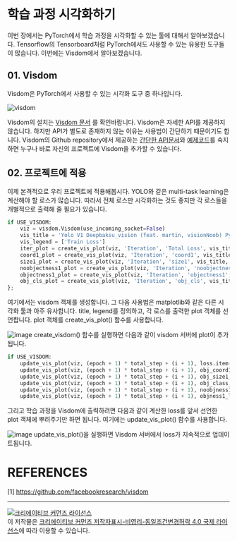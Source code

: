 # 학습 과정 시각화하기
이번 장에서는 PyTorch에서 학습 과정을 시각화할 수 있는 툴에 대해서 알아보겠습니다. Tensorflow의 Tensorboard처럼 PyTorch에서도 사용할 수 있는 유용한 도구들이 많습니다. 이번에는 Visdom에서 알아보겠습니다.  

## 01. Visdom
Visdom은 PyTorch에서 사용할 수 있는 시각화 도구 중 하나입니다.

![visdom](https://camo.githubusercontent.com/d69475a01f9f327fc42931a21df8134d1fbdfc19/68747470733a2f2f6c68332e676f6f676c6575736572636f6e74656e742e636f6d2f2d62714839555843772d42452f574c3255736472726241492f41414141414141416e59632f656d727877436d6e7257345f434c54797955747442305359524a2d693443436951434c63422f73302f53637265656e2b53686f742b323031372d30332d30362b61742b31302e35312e30322b414d2e706e67253232766973646f6d5f626967253232)

Visdom의 설치는 [Visdom 문서](https://github.com/facebookresearch/visdom#setup) 를 확인바랍니다. Visdom은 자세한 API를 제공하지 않습니다. 하지만 API가 별도로 존재하지 않는 이유는 사용법이 간단하기 때문이기도 합니다.  Visdom의 Github repository에서 제공하는 [간단한 API문서](https://github.com/facebookresearch/visdom#api)와 [예제코드](https://github.com/facebookresearch/visdom/blob/master/example/demo.py)를 숙지하면 누구나 바로 자신의 프로젝트에 Visdom을 추가할 수 있습니다.

## 02. 프로젝트에 적용
이제 본격적으로 우리 프로젝트에 적용해봅시다. YOLO와 같은 multi-task learning은 계산해야 할 로스가 많습니다. 따라서 전체 로스만 시각화하는 것도 좋지만 각 로스들을 개별적으로 출력해 줄 필요가 있습니다.

```python
if USE_VISDOM:
    viz = visdom.Visdom(use_incoming_socket=False)
    vis_title = 'Yolo V1 Deepbaksu_vision (feat. martin, visionNoob) PyTorch on ' + 'VOC'
    vis_legend = ['Train Loss']
    iter_plot = create_vis_plot(viz, 'Iteration', 'Total Loss', vis_title, vis_legend)
    coord1_plot = create_vis_plot(viz, 'Iteration', 'coord1', vis_title, vis_legend)
    size1_plot = create_vis_plot(viz, 'Iteration', 'size1', vis_title, vis_legend)
    noobjectness1_plot = create_vis_plot(viz, 'Iteration', 'noobjectness1', vis_title, vis_legend)
    objectness1_plot = create_vis_plot(viz, 'Iteration', 'objectness1', vis_title, vis_legend)
    obj_cls_plot = create_vis_plot(viz, 'Iteration', 'obj_cls', vis_title, vis_legend)
};
```
여기에서는 visdom 객체를 생성합니다. 그 다음 사용법은 matplotlib와 같은 다른 시각화 툴과 아주 유사합니다. title, legend를 정의하고, 각 로스를 출력한 plot 객체를 선언합니다. plot 객체를 create_vis_plot() 함수를 사용합니다.   

![image](https://user-images.githubusercontent.com/15168540/49014603-08e66100-f1c4-11e8-9fdc-bbf79db994b0.png)
create_visdom() 함수를 실행하면 다음과 같이 visdom 서버에 plot이 추가됩니다.

```python
if USE_VISDOM:
    update_vis_plot(viz, (epoch + 1) * total_step + (i + 1), loss.item(), iter_plot, None, 'append')
    update_vis_plot(viz, (epoch + 1) * total_step + (i + 1), obj_coord1_loss, coord1_plot, None, 'append')
    update_vis_plot(viz, (epoch + 1) * total_step + (i + 1), obj_size1_loss, size1_plot, None, 'append')
    update_vis_plot(viz, (epoch + 1) * total_step + (i + 1), obj_class_loss, obj_cls_plot, None, 'append')
    update_vis_plot(viz, (epoch + 1) * total_step + (i + 1), noobjness1_loss, noobjectness1_plot, None, 'append')
    update_vis_plot(viz, (epoch + 1) * total_step + (i + 1), objness1_loss, objectness1_plot, None, 'append')
```
그리고 학습 과정을 Visdom에 출력하려면 다음과 같이 계산한 loss를 앞서 선언한 plot 객체에 뿌려주기만 하면 됩니다. 여기에는 update_vis_plot() 함수를 사용합니다.

![image](https://user-images.githubusercontent.com/15168540/49014571-ebb19280-f1c3-11e8-965f-0ef3100bb977.png)
update_vis_plot()을 실행하면 Visdom 서버에서 loss가 지속적으로 업데이트됩니다.


# REFERENCES
[1] https://github.com/facebookresearch/visdom



---

<a rel="license" href="http://creativecommons.org/licenses/by-nc-sa/4.0/"><img alt="크리에이티브 커먼즈 라이선스" style="border-width:0" src="https://i.creativecommons.org/l/by-nc-sa/4.0/88x31.png" /></a><br />이 저작물은 <a rel="license" href="http://creativecommons.org/licenses/by-nc-sa/4.0/">크리에이티브 커먼즈 저작자표시-비영리-동일조건변경허락 4.0 국제 라이선스</a>에 따라 이용할 수 있습니다.